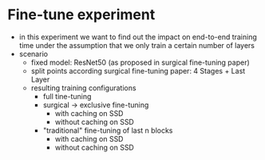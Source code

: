 # Fine-tune experiment

- in this experiment we want to find out the impact on end-to-end training time under the assumption that we only train
  a certain number of layers
- scenario 
  - fixed model: ResNet50 (as proposed in surgical fine-tuning paper)
  - split points according surgical fine-tuning paper: 4 Stages + Last Layer
  - resulting training configurations
    - full tine-tuning
    - surgical -> exclusive fine-tuning
      - with caching on SSD 
      - without caching on SSD
    - "traditional" fine-tuning of last n blocks
      - with caching on SSD 
      - without caching on SSD